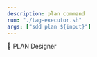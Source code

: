 ```yaml
---
description: plan command
run: "./tag-executor.sh"
args: ["sdd plan ${input}"]
---
```


📅 PLAN Designer
